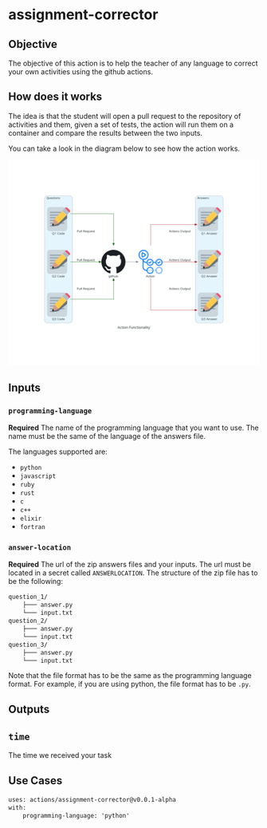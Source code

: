 # assignment-corrector

## Objective

The objective of this action is to help the teacher of any language to correct your own activities using the github actions.

## How does it works

The idea is that the student will open a pull request to the repository of activities and them, given a set of tests, the action will run them on a container and compare the results between the two inputs.

You can take a look in the diagram below to see how the action works.

![diagram](diagram/action_functionality.png)

## Inputs

### `programming-language`

**Required** The name of the programming language that you want to use.
The name must be the same of the language of the answers file.

The languages supported are:
- `python`
- `javascript`
- `ruby`
- `rust`
- `c`
- `c++`
- `elixir`
- `fortran`

### `answer-location`

**Required** The url of the zip answers files and your inputs. The url must be located in a secret called `ANSWERLOCATION`.
The structure of the zip file has to be the following:

```
question_1/
    ├─── answer.py
    └─── input.txt
question_2/
    ├─── answer.py
    └─── input.txt
question_3/
    ├─── answer.py
    └─── input.txt
```
Note that the file format has to be the same as the programming language format. For example, if you are using python, the file format has to be `.py`.

## Outputs

## `time`

The time we received your task

## Use Cases

```
uses: actions/assignment-corrector@v0.0.1-alpha
with:
    programming-language: 'python'
```

